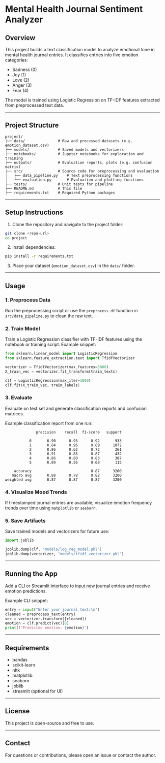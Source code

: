 # Mental Health Journal Sentiment Analyzer

## Overview

This project builds a text classification model to analyze emotional tone in mental health journal entries. It classifies entries into five emotion categories:

- Sadness (0)
- Joy (1)
- Love (2)
- Anger (3)
- Fear (4)

The model is trained using Logistic Regression on TF-IDF features extracted from preprocessed text data.

---

## Project Structure

```
project/
├── data/               # Raw and processed datasets (e.g. emotion_dataset.csv)
├── models/             # Saved models and vectorizers
├── notebooks/          # Jupyter notebooks for exploration and training
├── outputs/            # Evaluation reports, plots (e.g. confusion matrix)
├── src/                # Source code for preprocessing and evaluation
│   ├── data_pipeline.py    # Text preprocessing functions
│   └── evaluation.py       # Evaluation and plotting functions
├── tests/              # Unit tests for pipeline
├── README.md           # This file
├── requirements.txt    # Required Python packages
```

---

## Setup Instructions

1. Clone the repository and navigate to the project folder:

```bash
git clone <repo-url>
cd project
```

2. Install dependencies:

```bash
pip install -r requirements.txt
```

3. Place your dataset (`emotion_dataset.csv`) in the `data/` folder.

---

## Usage

### 1. Preprocess Data

Run the preprocessing script or use the `preprocess_df` function in `src/data_pipeline.py` to clean the raw text.

### 2. Train Model

Train a Logistic Regression classifier with TF-IDF features using the notebook or training script. Example snippet:

```python
from sklearn.linear_model import LogisticRegression
from sklearn.feature_extraction.text import TfidfVectorizer

vectorizer = TfidfVectorizer(max_features=5000)
X_train_vec = vectorizer.fit_transform(train_texts)

clf = LogisticRegression(max_iter=1000)
clf.fit(X_train_vec, train_labels)
```

### 3. Evaluate

Evaluate on test set and generate classification reports and confusion matrices.

Example classification report from one run:

```
              precision    recall  f1-score   support

           0       0.90      0.93      0.92       933
           1       0.84      0.96      0.89      1072
           2       0.86      0.62      0.72       261
           3       0.91      0.83      0.87       432
           4       0.86      0.80      0.83       387
           5       0.89      0.56      0.68       115

    accuracy                           0.87      3200
   macro avg       0.88      0.78      0.82      3200
weighted avg       0.87      0.87      0.87      3200
```

### 4. Visualize Mood Trends

If timestamped journal entries are available, visualize emotion frequency trends over time using `matplotlib` or `seaborn`.

### 5. Save Artifacts

Save trained models and vectorizers for future use:

```python
import joblib

joblib.dump(clf, "models/log_reg_model.pkl")
joblib.dump(vectorizer, "models/tfidf_vectorizer.pkl")
```

---

## Running the App

Add a CLI or Streamlit interface to input new journal entries and receive emotion predictions.

Example CLI snippet:

```python
entry = input("Enter your journal text:\n")
cleaned = preprocess_text(entry)
vec = vectorizer.transform([cleaned])
emotion = clf.predict(vec)[0]
print(f"Predicted emotion: {emotion}")
```

---

## Requirements

- pandas
- scikit-learn
- nltk
- matplotlib
- seaborn
- joblib
- streamlit (optional for UI)

---

## License

This project is open-source and free to use.

---

## Contact

For questions or contributions, please open an issue or contact the author.
